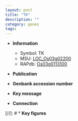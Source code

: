 ```yaml
---
layout: post
title: "TK"
description: ""
category: genes
tags: 
---
```


* **Information**  
    + Symbol: TK  
    + MSU: [LOC_Os03g02200](http://rice.uga.edu/cgi-bin/ORF_infopage.cgi?orf=LOC_Os03g02200)  
    + RAPdb: [Os03g0113100](https://rapdb.dna.affrc.go.jp/locus/?name=Os03g0113100)  

* **Publication**  

* **Genbank accession number**  

* **Key message**  

* **Connection**  

[//]: # * **Key figures**  


